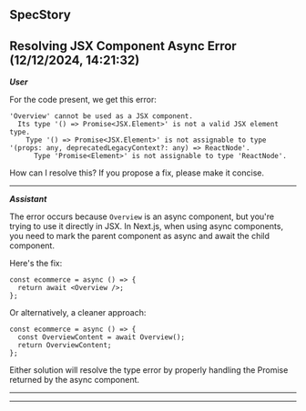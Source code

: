 ## SpecStory

## Resolving JSX Component Async Error (12/12/2024, 14:21:32)

_**User**_

For the code present, we get this error:
```
'Overview' cannot be used as a JSX component.
  Its type '() => Promise<JSX.Element>' is not a valid JSX element type.
    Type '() => Promise<JSX.Element>' is not assignable to type '(props: any, deprecatedLegacyContext?: any) => ReactNode'.
      Type 'Promise<Element>' is not assignable to type 'ReactNode'.
```
How can I resolve this? If you propose a fix, please make it concise.

---

_**Assistant**_

The error occurs because `Overview` is an async component, but you're trying to use it directly in JSX. In Next.js, when using async components, you need to mark the parent component as async and await the child component.

Here's the fix:

```typescript:src/app/(DashboardLayout)/dashboards/overview/page.tsx
const ecommerce = async () => {
  return await <Overview />;
};
```

Or alternatively, a cleaner approach:

```typescript:src/app/(DashboardLayout)/dashboards/overview/page.tsx
const ecommerce = async () => {
  const OverviewContent = await Overview();
  return OverviewContent;
};
```

Either solution will resolve the type error by properly handling the Promise returned by the async component.

---



---

